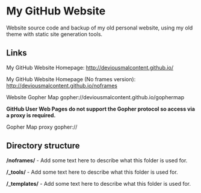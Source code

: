 # My GitHub Website
Website source code and backup of my old personal website, using my old theme with static site generation tools.

## Links
My GitHub Website Homepage:
http://deviousmalcontent.github.io/

My GitHub Website Homepage (No frames version):
http://deviousmalcontent.github.io/noframes

Website Gopher Map
gopher://deviousmalcontent.github.io/gophermap

**GitHub User Web Pages do not support the Gopher protocol so access via a proxy is required.**

Gopher Map proxy
gopher://

## Directory structure

**/noframes/** - Add some text here to describe what this folder is used for.

**/_tools/**  - Add some text here to describe what this folder is used for.

**/_templates/** - Add some text here to describe what this folder is used for.

